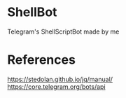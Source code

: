# ShellBot
Telegram's ShellScriptBot made by me

# References
https://stedolan.github.io/jq/manual/ <br/>
https://core.telegram.org/bots/api
